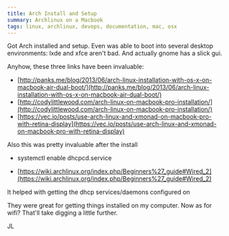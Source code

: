 ```yaml
---
title: Arch Install and Setup
summary: Archlinux on a Macbook
tags: linux, archlinux, devops, documentation, mac, osx
---
```


Got Arch installed and setup.  Even was able to boot into several desktop environments: lxde and xfce aren't bad. And actually gnome has a slick gui.

Anyhow, these three links have been invaluable:

- [http://panks.me/blog/2013/06/arch-linux-installation-with-os-x-on-macbook-air-dual-boot/](http://panks.me/blog/2013/06/arch-linux-installation-with-os-x-on-macbook-air-dual-boot/) 
- [http://codylittlewood.com/arch-linux-on-macbook-pro-installation/](http://codylittlewood.com/arch-linux-on-macbook-pro-installation/) 
- [https://vec.io/posts/use-arch-linux-and-xmonad-on-macbook-pro-with-retina-display](https://vec.io/posts/use-arch-linux-and-xmonad-on-macbook-pro-with-retina-display) 

Also this was pretty invaluable after the install

- systemctl enable dhcpcd.service

- [https://wiki.archlinux.org/index.php/Beginners%27_guide#Wired_2](https://wiki.archlinux.org/index.php/Beginners%27_guide#Wired_2)

It helped with getting the dhcp services/daemons configured on

They were great for getting things installed on my computer. Now as for wifi? That'll take digging a little further.

JL